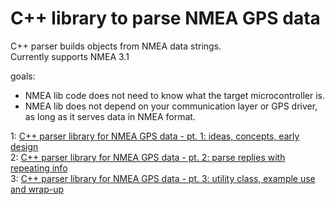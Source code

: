 # C++ library to parse NMEA GPS data

C++ parser builds objects from NMEA data strings.  
Currently supports NMEA 3.1  

goals:
- NMEA lib code does not need to know what the target microcontroller is.
- NMEA lib does not depend on your communication layer or GPS driver, as long as it serves data in NMEA format.

1: [C++ parser library for NMEA GPS data - pt. 1: ideas, concepts, early design](https://community.element14.com/technologies/embedded/b/blog/posts/c-parser-library-for-nmea---pt-1-ideas-concepts-early-design)  
2: [C++ parser library for NMEA GPS data - pt. 2: parse replies with repeating info](https://community.element14.com/technologies/embedded/b/blog/posts/c-parser-library-for-nmea---pt-2-parse-replies-with-repeating-info)  
3: [C++ parser library for NMEA GPS data - pt. 3: utility class, example use and wrap-up](https://community.element14.com/technologies/embedded/b/blog/posts/c-parser-library-for-nmea---pt-2-parse-replies-with-repeating-info)  
